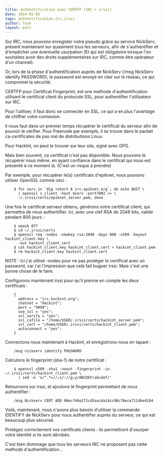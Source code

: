 ```yaml
---
title: Authentification avec CERTFP (IRC + irssi)
date: 2014-02-05
tags: authentification,irc,irssi
author: Tosh
layout: post
---
```


Sur IRC, nous pouvons enregister notre pseudo grâce au service NickServ, présent maintenant sur quasiment tous les serveurs, afin de s'authentifier et d'empêcher une éventuelle usurpation (Et qui est obligatoire lorsque l'on souhaites avoir des droits supplémentaires sur IRC, comme être opérateur d'un channel).

Or, lors de la phase d'authentification auprès de NickServ (/msg NickServ identify PASSWORD), le password est envoyé en clair sur le réseau, ce qui compromet la sécurité.

CERTFP pour Certificat Fingerprint, est une methode d'authentification utilisant le certificat client du protocole SSL, pour authentifier l'utilisateur sur IRC.

Pour l'utiliser, il faut donc se connecter en SSL, ce qui a en plus l'avantage de chiffrer votre connexion.

Il nous faut dans un premier temps récupérer le certificat du serveur afin de pouvoir le vérifier. Pour Freenode par exemple, il se trouve dans le packet ca-certificates de pas mal de distributions Linux.

Pour HackInt, on peut le trouver sur leur site, signé avec GPG.

Mais bien souvent, ce certificat n'est pas disponible. Nous pouvons le récupérer nous même, en ayant confiance dans le certificat qui nous est présenté à ce moment là. (C'est un risque à prendre)

Par exemple, pour récupérer le(s) certificats d'epiknet, nous pouvons utiliser OpenSSL comme ceci :

```
	$ for serv in `dig +short A irc.epiknet.org`; do echo QUIT \
      | openssl s_client -host $serv -port7002 >> \
      ~/.irssi/certs/epiknet_server.pem; done
```

Une fois le certificat serveur obtenu, générons notre certificat client, qui permettra de nous authentifier. Ici, avec une clef RSA de 2048 bits, valide pendant 800 jours :

```
	$ umask 077
	$ cd ~/.irssi/certs
	$ openssl req -nodes -newkey rsa:2048 -days 800 -x509 -keyout hackint_client.key \
      -out hackint_client.cert
	$ cat hackint_client.key hackint_client.cert > hackint_client.pem
	$ rm hackint_client.key hackint_client.cert
```

NOTE : Ici j'ai utilisé -nodes pour ne pas protéger le certificat avec un password, car j'ai l'impression que celà fait buguer irssi. Mais c'est une bonne chose de le faire.

Configurons maintenant irssi pour qu'il prenne en compte les deux certificats :

```
	{
	  address = "irc.hackint.org";
	  chatnet = "Hackint";
	  port = "9999";
	  use_ssl = "yes";
	  ssl_verify = "yes";
	  ssl_cafile = "/home/USER/.irssi/certs/hackint_server.pem";
	  ssl_cert = "/home/USER/.irssi/certs/hackint_client.pem";
	  autoconnect = "yes";
	}
```

Connectons nous maintenant à Hackint, et enregistrons-nous en tapant :

```
	/msg nickserv identify PASSWORD
```

Calculons le fingerprint (sha-1) de notre certificat :

```
	$ openssl x509 -sha1 -noout -fingerprint -in ~/.irssi/certs/hackint_client.pem \
      | sed -e 's/^.*=//;s/://g;y/ABCDEF/abcdef/'
```

Retournons sur irssi, et ajoutons le fingerprint permettant de nous authentifier :

```
	/msg Nickserv CERT ADD 00ecf46e2f1cd5aacda14cc98c76ece7114be4104
```

Voilà, maintenant, nous n'avons plus besoin d'utiliser la commande IDENTIFY de NickServ pour nous authentifier auprès du serveur, ce qui est beaucoup plus sécurisé.

Protégez correctement vos certificats clients : ils permettront d'usurper votre identité si ils sont dérobés.

C'est bien dommage que tous les serveurs IRC ne proposent pas cette methode d'authentification...
